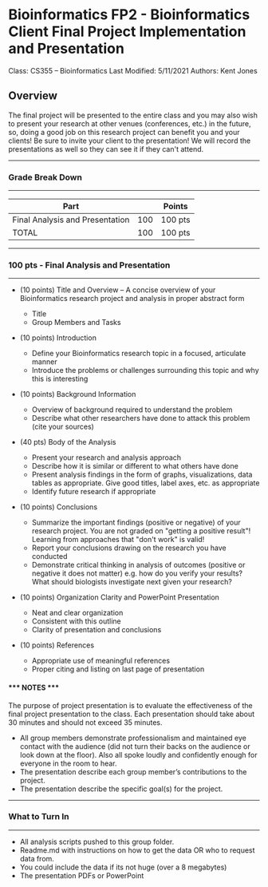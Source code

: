 # Bioinformatics FP2 - Bioinformatics Client Final Project Implementation and Presentation
Class: CS355 – Bioinformatics 
Last Modified: 5/11/2021
Authors: Kent Jones

## Overview
The final project will be presented to the entire class and you may also wish to present your research at other venues (conferences, etc.) in the future, so, doing a good job on this research project can benefit you and your clients! Be sure to invite your client to the presentation! We will record the presentations as well so they can see it if they can't attend.

**************************************
### Grade Break Down
**************************************
| Part                             |     | Points  |
|----------------------------------|-----|---------|
| Final Analysis and Presentation  | 100 | 100 pts |
| TOTAL                            | 100 | 100 pts |

***************************************************************
### 100 pts - Final Analysis and Presentation
***************************************************************

* (10 points)  Title and Overview – A concise overview of your Bioinformatics research project and analysis in proper abstract form
  
    - Title
    - Group Members and Tasks
  
* (10 points) Introduction
  
    - Define your Bioinformatics research topic in a focused, articulate manner
    - Introduce the problems or challenges surrounding this topic and why this is interesting
  
* (10 points) Background Information 
  
    - Overview of background required to understand the problem
    - Describe what other researchers have done to attack this problem (cite your sources) 

* (40 pts) Body of the Analysis
  
    - Present your research and analysis approach 
    - Describe how it is similar or different to what others have done
    - Present analysis findings in the form of graphs, visualizations, data tables as appropriate. Give good titles, label axes, etc. as appropriate
    - Identify future research if appropriate

* (10 points) Conclusions
  
    - Summarize the important findings (positive or negative) of your research project. You are not graded on "getting a positive result"! Learning from approaches that "don't work" is valid!
    - Report your conclusions drawing on the research you have conducted 
    - Demonstrate critical thinking in analysis of outcomes (positive or negative it does not matter) e.g. how do you verify your results? What should biologists investigate next given your research?

* (10 points) Organization Clarity and PowerPoint Presentation

    - Neat and clear organization 
    - Consistent with this outline
    - Clarity of presentation and conclusions

* (10 points) References
  
    - Appropriate use of meaningful references
    - Proper citing and listing on last page of presentation


#### *** NOTES ***

The purpose of project presentation is to evaluate the effectiveness of the final project presentation to the class.   Each presentation should take about 30 minutes and should not exceed 35 minutes. 

* All group members demonstrate professionalism and maintained eye contact with the audience (did not turn their backs on the audience or look down at the floor). Also all spoke loudly and confidently enough for everyone in the room to hear.
* The presentation describe each group member’s contributions to the project.
* The presentation describe the specific goal(s) for the project.
   
***************************************************************
### What to Turn In
***************************************************************
* All analysis scripts pushed to this group folder.
* Readme.md with instructions on how to get the data OR who to request data from.
* You could include the data if its not huge (over a 8 megabytes)
* The presentation PDFs or PowerPoint